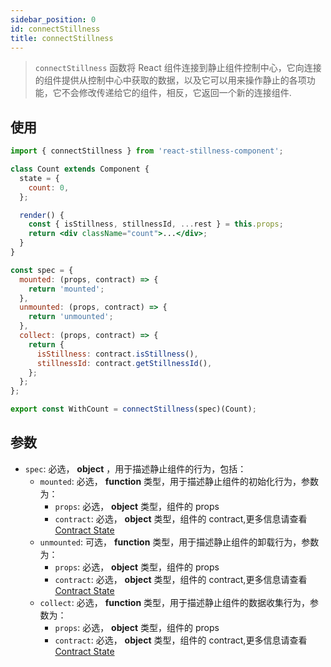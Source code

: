 ```yaml
---
sidebar_position: 0
id: connectStillness
title: connectStillness
---
```


> `connectStillness` 函数将 React 组件连接到静止组件控制中心，它向连接的组件提供从控制中心中获取的数据，以及它可以用来操作静止的各项功能，它不会修改传递给它的组件，相反，它返回一个新的连接组件.

## 使用

```jsx
import { connectStillness } from 'react-stillness-component';

class Count extends Component {
  state = {
    count: 0,
  };

  render() {
    const { isStillness, stillnessId, ...rest } = this.props;
    return <div className="count">...</div>;
  }
}

const spec = {
  mounted: (props, contract) => {
    return 'mounted';
  },
  unmounted: (props, contract) => {
    return 'unmounted';
  },
  collect: (props, contract) => {
    return {
      isStillness: contract.isStillness(),
      stillnessId: contract.getStillnessId(),
    };
  };
};

export const WithCount = connectStillness(spec)(Count);
```

## 参数

- `spec`: 必选， **object** ，用于描述静止组件的行为，包括：
  - `mounted`: 必选， **function** 类型，用于描述静止组件的初始化行为，参数为：
    - `props`: 必选， **object** 类型，组件的 props
    - `contract`: 必选， **object** 类型，组件的 contract,更多信息请查看 [Contract State](api/contract-state.md)
  - `unmounted`: 可选， **function** 类型，用于描述静止组件的卸载行为，参数为：
    - `props`: 必选， **object** 类型，组件的 props
    - `contract`: 必选， **object** 类型，组件的 contract,更多信息请查看 [Contract State](api/contract-state.md)
  - `collect`: 必选， **function** 类型，用于描述静止组件的数据收集行为，参数为：
    - `props`: 必选， **object** 类型，组件的 props
    - `contract`: 必选， **object** 类型，组件的 contract,更多信息请查看 [Contract State](api/contract-state.md)

